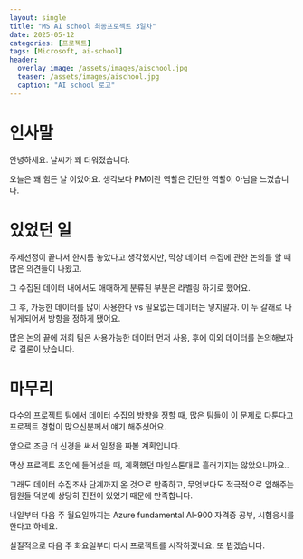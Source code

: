 ```yaml
---
layout: single
title: "MS AI school 최종프로젝트 3일차"
date: 2025-05-12
categories: [프로젝트]
tags: [Microsoft, ai-school]
header:
  overlay_image: /assets/images/aischool.jpg
  teaser: /assets/images/aischool.jpg
  caption: "AI school 로고"
---
```


<style>
/* ─── 썸네일 크기 조절 ───────────────────────────── */
.page__hero--overlay {
  height: 200px !important;           /* 원하는 높이(px)로 조절 */
  background-size: contain !important;/* 이미지 비율 유지하면서 축소 */
  background-position: center center;
}
</style>

# 인사말

안녕하세요. 날씨가 꽤 더워졌습니다.

오늘은 꽤 힘든 날 이었어요. 생각보다 PM이란 역할은 간단한 역할이 아님을 느꼈습니다.

# 있었던 일

주제선정이 끝나서 한시름 놓았다고 생각했지만, 막상 데이터 수집에 관한 논의를 할 때 많은 의견들이 나왔고.

그 수집된 데이터 내에서도 애매하게 분류된 부분은 라벨링 하기로 했어요.

그 후, 가능한 데이터를 많이 사용한다 vs 필요없는 데이터는 넣지말자. 이 두 갈래로 나뉘게되어서 방향을 정하게 됐어요.

많은 논의 끝에 저희 팀은 사용가능한 데이터 먼저 사용, 후에 이외 데이터를 논의해보자로 결론이 났습니다.

# 마무리

다수의 프로젝트 팀에서 데이터 수집의 방향을 정할 때, 많은 팀들이 이 문제로 다툰다고 프로젝트 경험이 많으신분께서 얘기 해주셨어요.

앞으로 조금 더 신경을 써서 일정을 짜볼 계획입니다.

막상 프로젝트 초입에 들어섰을 때, 계획했던 마일스톤대로 흘러가지는 않았으니까요..

그래도 데이터 수집조사 단계까지 온 것으로 만족하고, 무엇보다도 적극적으로 임해주는 팀원들 덕분에 상당히 진전이 있었기 때문에 만족합니다.

내일부터 다음 주 월요일까지는 Azure fundamental AI-900 자격증 공부, 시험응시를 한다고 하네요.

실질적으로 다음 주 화요일부터 다시 프로젝트를 시작하겠네요. 또 뵙겠습니다.

